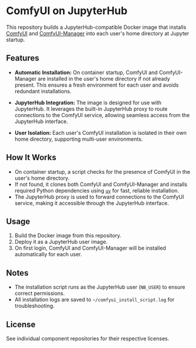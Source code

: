 # ComfyUI on JupyterHub

This repository builds a JupyterHub-compatible Docker image that installs [ComfyUI](https://github.com/comfyanonymous/ComfyUI) and [ComfyUI-Manager](https://github.com/ltdrdata/ComfyUI-Manager) into each user's home directory at Jupyter startup.

## Features

- **Automatic Installation:**
  On container startup, ComfyUI and ComfyUI-Manager are installed in the user's home directory if not already present. This ensures a fresh environment for each user and avoids redundant installations.

- **JupyterHub Integration:**
  The image is designed for use with JupyterHub. It leverages the built-in JupyterHub proxy to route connections to the ComfyUI service, allowing seamless access from the JupyterHub interface.

- **User Isolation:**
  Each user's ComfyUI installation is isolated in their own home directory, supporting multi-user environments.

## How It Works

- On container startup, a script checks for the presence of ComfyUI in the user's home directory.
- If not found, it clones both ComfyUI and ComfyUI-Manager and installs required Python dependencies using [`uv`](https://github.com/astral-sh/uv) for fast, reliable installation.
- The JupyterHub proxy is used to forward connections to the ComfyUI service, making it accessible through the JupyterHub interface.

## Usage

1. Build the Docker image from this repository.
2. Deploy it as a JupyterHub user image.
3. On first login, ComfyUI and ComfyUI-Manager will be installed automatically for each user.

## Notes

- The installation script runs as the JupyterHub user (`NB_USER`) to ensure correct permissions.
- All installation logs are saved to `~/comfyui_install_script.log` for troubleshooting.

## License

See individual component repositories for their respective licenses.
